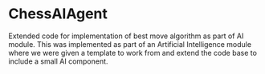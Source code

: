 # ChessAIAgent
Extended code for implementation of best move algorithm as part of AI module. This was implemented as part of an Artificial Intelligence module where we were given a template to work from and extend the code base to include a small AI component.
